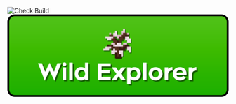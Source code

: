![Check Build](https://github.com/DawnTeamMC/WildExplorer/workflows/Check%20Build/badge.svg)
[![Wild Explorer](https://raw.githubusercontent.com/DawnTeamMC/DawnTeamMC/master/wild_explorer/header.png)](https://www.curseforge.com/minecraft/mc-mods/wild-explorer)
